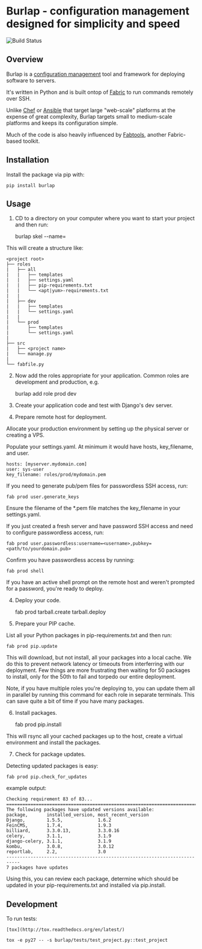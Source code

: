Burlap - configuration management designed for simplicity and speed
=============================================================================

![Build Status](https://secure.travis-ci.org/chrisspen/burlap.png?branch=master)

Overview
--------

Burlap is a [configuration management](https://en.wikipedia.org/wiki/Comparison_of_open-source_configuration_management_software)
tool and framework for deploying software to servers.

It's written in Python and is built ontop of [Fabric](http://www.fabfile.org/) to run commands remotely over SSH.

Unlike [Chef](https://www.chef.io/) or [Ansible](http://www.ansible.com/) that target large "web-scale" platforms at the expense of great complexity, Burlap targets small to medium-scale platforms and keeps its configuration simple.

Much of the code is also heavily influenced by [Fabtools](https://github.com/fabtools/fabtools), another Fabric-based toolkit.

Installation
------------

Install the package via pip with:

    pip install burlap

Usage
-----

1. CD to a directory on your computer where you want to start your project and then run:

    burlap skel --name=<project name>

This will create a structure like:

    <project root>
    ├── roles
    |   ├── all
    |   |   ├── templates
    |   |   ├── settings.yaml
    |   |   ├── pip-requirements.txt
    |   |   └── <apt|yum>-requirements.txt
    |   |
    |   ├── dev
    |   |   ├── templates
    |   |   └── settings.yaml
    |   |
    |   └── prod
    |       ├── templates
    |       └── settings.yaml
    |
    ├── src
    |   ├── <project name>
    |   └── manage.py
    |
    └── fabfile.py

2. Now add the roles appropriate for your application. Common roles are development and production, e.g.

    burlap add role prod dev

2. Create your application code and test with Django's dev server.

3. Prepare remote host for deployment.

Allocate your production environment by setting up the physical server
or creating a VPS.

Populate your settings.yaml. At minimum it would have hosts, key_filename,
and user.

    hosts: [myserver.mydomain.com]
    user: sys-user
    key_filename: roles/prod/mydomain.pem

If you need to generate pub/pem files for passwordless SSH access, run:

    fab prod user.generate_keys
    
Ensure the filename of the *.pem file matches the key_filename in your
settings.yaml.

If you just created a fresh server and have password SSH access and need
to configure passwordless access, run:

    fab prod user.passwordless:username=<username>,pubkey=<path/to/yourdomain.pub>

Confirm you have passwordless access by running:

    fab prod shell

If you have an active shell prompt on the remote host and weren't prompted for
a password, you're ready to deploy.

4. Deploy your code.

    fab prod tarball.create tarball.deploy
    
5. Prepare your PIP cache.

List all your Python packages in pip-requirements.txt and then run:

    fab prod pip.update
    
This will download, but not install, all your packages into a local cache.
We do this to prevent network latency or timeouts from interferring with our
deployment. Few things are more frustrating then waiting for 50 packages to
install, only for the 50th to fail and torpedo our entire deployment.

Note, if you have multiple roles you're deploying to, you can update them all
in parallel by running this command for each role in separate terminals.
This can save quite a bit of time if you have many packages.

6. Install packages.

    fab prod pip.install
    
This will rsync all your cached packages up to the host, create a virtual
environment and install the packages.

7. Check for package updates.

Detecting updated packages is easy:

    fab prod pip.check_for_updates

example output:

    Checking requirement 83 of 83... 
    ===========================================================================
    The following packages have updated versions available:
    package,       installed_version, most_recent_version  
    Django,        1.5.5,             1.6.2                
    FeinCMS,       1.7.4,             1.9.3                
    billiard,      3.3.0.13,          3.3.0.16             
    celery,        3.1.1,             3.1.9                
    django-celery, 3.1.1,             3.1.9                
    kombu,         3.0.8,             3.0.12               
    reportlab,     2.2,               3.0                  
    ---------------------------------------------------------------------------
    7 packages have updates

Using this, you can review each package, determine which should be
updated in your pip-requirements.txt and installed via pip.install.

Development
-----------

To run tests:

    [tox](http://tox.readthedocs.org/en/latest/)
    
    tox -e py27 -- -s burlap/tests/test_project.py::test_project
